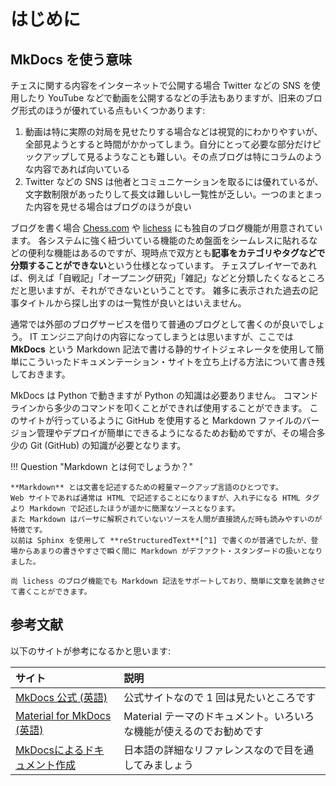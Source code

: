 # はじめに

## MkDocs を使う意味

チェスに関する内容をインターネットで公開する場合 Twitter などの SNS を使用したり
YouTube などで動画を公開するなどの手法もありますが、旧来のブログ形式のほうが優れている点もいくつかあります:

1. 動画は特に実際の対局を見せたりする場合などは視覚的にわかりやすいが、全部見ようとすると時間がかかってしまう。自分にとって必要な部分だけピックアップして見るようなことも難しい。その点ブログは特にコラムのような内容であれば向いている
2. Twitter などの SNS は他者とコミュニケーションを取るには優れているが、文字数制限があったりして長文は難しいし一覧性が乏しい。一つのまとまった内容を見せる場合はブログのほうが良い

ブログを書く場合 [Chess.com](https://chess.com/) や [lichess](https://lichess.org/) にも独自のブログ機能が用意されています。
各システムに強く紐づいている機能のため盤面をシームレスに貼れるなどの便利な機能はあるのですが、現時点で双方とも**記事をカテゴリやタグなどで分類することができない**という仕様となっています。
チェスプレイヤーであれば、例えば「自戦記」「オープニング研究」「雑記」などと分類したくなるところだと思いますが、それができないということです。
雑多に表示された過去の記事タイトルから探し出すのは一覧性が良いとはいえません。

通常では外部のブログサービスを借りて普通のブログとして書くのが良いでしょう。
IT エンジニア向けの内容になってしまうとは思いますが、ここでは **MkDocs** という Markdown
記法で書ける静的サイトジェネレータを使用して簡単にこういったドキュメンテーション・サイトを立ち上げる方法について書き残しておきます。

MkDocs は Python で動きますが Python の知識は必要ありません。
コマンドラインから多少のコマンドを叩くことができれば使用することができます。
このサイトが行っているように GitHub を使用すると Markdown ファイルのバージョン管理やデプロイが簡単にできるようになるためお勧めですが、その場合多少の Git (GitHub) の知識が必要となります。

!!! Question "Markdown とは何でしょうか？"

    **Markdown** とは文書を記述するための軽量マークアップ言語のひとつです。
    Web サイトであれば通常は HTML で記述することになりますが、入れ子になる HTML タグより Markdown で記述したほうが遥かに簡潔なソースとなります。
    また Markdown はパーサに解釈されていないソースを人間が直接読んだ時も読みやすいのが特徴です。
    以前は Sphinx を使用して **reStructuredText**[^1] で書くのが普通でしたが、登場からあまりの書きやすさで瞬く間に Markdown がデファクト・スタンダードの扱いとなりました。

    尚 lichess のブログ機能でも Markdown 記法をサポートしており、簡単に文章を装飾させて書くことができます。

## 参考文献

以下のサイトが参考になるかと思います:

|サイト|説明|
|:--|:--|
|[MkDocs 公式 (英語)](https://www.mkdocs.org/)|公式サイトなので 1 回は見たいところです|
|[Material for MkDocs (英語)](https://squidfunk.github.io/mkdocs-material/)|Material テーマのドキュメント。いろいろな機能が使えるのでお勧めです|
|[MkDocsによるドキュメント作成](https://zenn.dev/mebiusbox/articles/81d977a72cee01)|日本語の詳細なリファレンスなので目を通してみましょう|

[^1]: reST とも略されるこの記法は高機能ではありましたが、今となってはかなり複雑でした